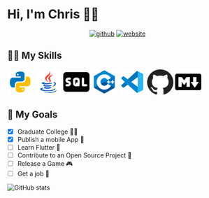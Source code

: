 # Hi, I'm Chris 🏄‍♂️

<p align='center'>
<a href="https://github.com/CMaytom"><img src='https://cdn.jsdelivr.net/npm/simple-icons@3.0.1/icons/github.svg' alt='github' height='40'></a>
<a href="https://cmaytom.github.io/"><img src='https://cdn.jsdelivr.net/npm/simple-icons@3.0.1/icons/icloud.svg' alt='website' height='40'></a>
</p>

## 👨‍💻 My Skills

<p>
<img src="https://github.com/CMaytom/CMaytom/blob/master/img/python.png" width=60> 
<img src="https://github.com/CMaytom/CMaytom/blob/master/img/java.png" width=60>
<img src="https://github.com/CMaytom/CMaytom/blob/master/img/sql.png" width=60>
<img src="https://github.com/CMaytom/CMaytom/blob/master/img/cplus.png" width=60>
<img src="https://github.com/CMaytom/CMaytom/blob/master/img/vscode.png" width=60>
<img src="https://github.com/CMaytom/CMaytom/blob/master/img/github.png" width=60>
<img src="https://github.com/CMaytom/CMaytom/blob/master/img/markdown.png" width=60>
</p>

## :notebook: My Goals 
- [X] Graduate College 👨‍🎓
- [X] Publish a mobile App :iphone:
- [ ] Learn Flutter :iphone:
- [ ] Contribute to an Open Source Project :wrench:
- [ ] Release a Game :video_game:
- [ ] Get a job :office:

![GitHub stats](https://github-readme-stats.vercel.app/api?username=CMaytom&show_icons=true)  
